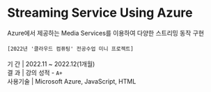 # Streaming Service Using Azure
Azure에서 제공하는 Media Services를 이용하여 다양한 스트리밍 동작 구현<br><br>
`[2022년 '클라우드 컴퓨팅' 전공수업 미니 프로젝트]`
<br><br>
  기       간  | 2022.11 ~ 2022.12(1개월)<br>
  결       과  | 강의 성적 - `A+`  <br>
  사용기술  | Microsoft Azure, JavaScript, HTML<br>
